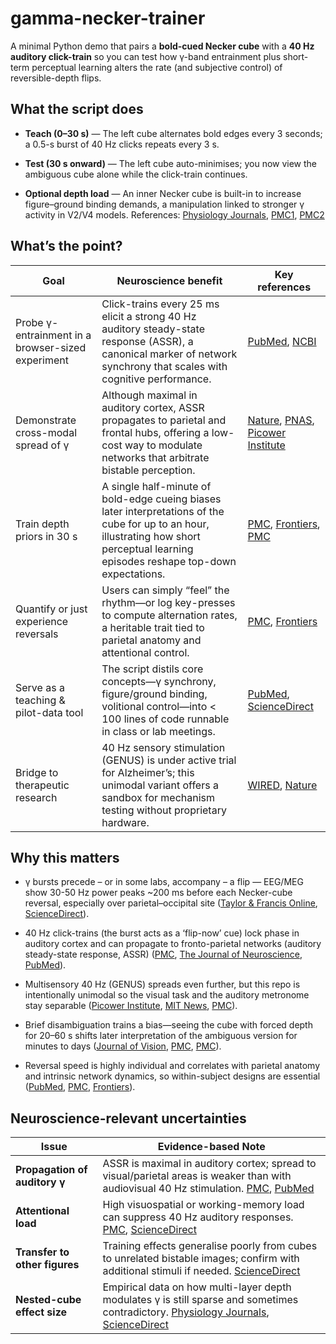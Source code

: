 # gamma-necker-trainer

A minimal Python demo that pairs a **bold-cued Necker cube** with a **40 Hz auditory click-train** so you can test how γ-band entrainment plus short-term perceptual learning alters the rate (and subjective control) of reversible-depth flips.

## What the script does
- **Teach (0–30 s)** — The left cube alternates bold edges every 3 seconds; a 0.5-s burst of 40 Hz clicks repeats every 3 s.

- **Test (30 s onward)** — The left cube auto-minimises; you now view the ambiguous cube alone while the click-train continues.

- **Optional depth load** — An inner Necker cube is built-in to increase figure–ground binding demands, a manipulation linked to stronger γ activity in V2/V4 models. 
  References: [Physiology Journals](https://journals.physiology.org/doi/full/10.1152/jn.00203.2007), [PMC1](https://pmc.ncbi.nlm.nih.gov/articles/PMC4912377/), [PMC2](https://pmc.ncbi.nlm.nih.gov/articles/PMC1564069/)

## What’s the point?
| **Goal** | **Neuroscience benefit** | **Key references** |
|---|---|---|
| Probe γ-entrainment in a browser-sized experiment | Click-trains every 25 ms elicit a strong 40 Hz auditory steady-state response (ASSR), a canonical marker of network synchrony that scales with cognitive performance. | [PubMed](https://pubmed.ncbi.nlm.nih.gov/31589626/), [NCBI](https://www.ncbi.nlm.nih.gov/books/NBK597346/) |
| Demonstrate cross-modal spread of γ | Although maximal in auditory cortex, ASSR propagates to parietal and frontal hubs, offering a low-cost way to modulate networks that arbitrate bistable perception. | [Nature](https://www.nature.com/articles/s41586-024-07132-6), [PNAS](https://www.pnas.org/doi/10.1073/pnas.1402773111), [Picower Institute](https://picower.mit.edu/news/review-evidence-expanding-40hz-gamma-stimulation-promotes-brain-health) |
| Train depth priors in 30 s | A single half-minute of bold-edge cueing biases later interpretations of the cube for up to an hour, illustrating how short perceptual learning episodes reshape top-down expectations. | [PMC](https://pmc.ncbi.nlm.nih.gov/articles/PMC9582357/), [Frontiers](https://www.frontiersin.org/journals/psychology/articles/10.3389/fpsyg.2023.1160605/full), [PMC](https://pmc.ncbi.nlm.nih.gov/articles/PMC3309967/) |
| Quantify or just experience reversals | Users can simply “feel” the rhythm—or log key-presses to compute alternation rates, a heritable trait tied to parietal anatomy and attentional control. | [PMC](https://pmc.ncbi.nlm.nih.gov/articles/PMC5467698/), [Frontiers](https://www.frontiersin.org/journals/human-neuroscience/articles/10.3389/fnhum.2014.00979/full) |
| Serve as a teaching & pilot-data tool | The script distils core concepts—γ synchrony, figure/ground binding, volitional control—into < 100 lines of code runnable in class or lab meetings. | [PubMed](https://pubmed.ncbi.nlm.nih.gov/21194550/), [ScienceDirect](https://www.sciencedirect.com/science/article/abs/pii/S1053811918321359) |
| Bridge to therapeutic research | 40 Hz sensory stimulation (GENUS) is under active trial for Alzheimer’s; this unimodal variant offers a sandbox for mechanism testing without proprietary hardware. | [WIRED](https://www.wired.com/story/cognito-wearable-device-light-sound-treatment-alzheimers-dementia), [Nature](https://www.nature.com/articles/s41586-024-07132-6) |

## Why this matters
- γ bursts precede – or in some labs, accompany – a flip — EEG/MEG show 30-50 Hz power peaks ~200 ms before each Necker-cube reversal, especially over parietal–occipital site ([Taylor & Francis Online](https://www.tandfonline.com/doi/abs/10.1080/13506280143000151), [ScienceDirect](https://www.sciencedirect.com/science/article/abs/pii/S0167876005001273)).

- 40 Hz click-trains (the burst acts as a ‘flip-now’ cue) lock phase in auditory cortex and can propagate to fronto-parietal networks (auditory steady-state response, ASSR) ([PMC](https://pmc.ncbi.nlm.nih.gov/articles/PMC4946051/), [The Journal of Neuroscience](https://www.jneurosci.org/content/44/24/e2029232024), [PubMed](https://pubmed.ncbi.nlm.nih.gov/20413346/)).

- Multisensory 40 Hz (GENUS) spreads even further, but this repo is intentionally unimodal so the visual task and the auditory metronome stay separable ([Picower Institute](https://picower.mit.edu/news/review-evidence-expanding-40hz-gamma-stimulation-promotes-brain-health), [MIT News](https://news.mit.edu/2025/evidence-40hz-gamma-stimulation-promotes-brain-health-expanding-0314), [PMC](https://pmc.ncbi.nlm.nih.gov/articles/PMC10842797/)).

- Brief disambiguation trains a bias—seeing the cube with forced depth for 20–60 s shifts later interpretation of the ambiguous version for minutes to days ([Journal of Vision](https://jov.arvojournals.org/article.aspx?articleid=2191673), [PMC](https://pmc.ncbi.nlm.nih.gov/articles/PMC3118412/), [PMC](https://pmc.ncbi.nlm.nih.gov/articles/PMC3217240/)).

- Reversal speed is highly individual and correlates with parietal anatomy and intrinsic network dynamics, so within-subject designs are essential ([PubMed](https://pubmed.ncbi.nlm.nih.gov/20727757/), [PMC](https://pmc.ncbi.nlm.nih.gov/articles/PMC1403736/), [Frontiers](https://www.frontiersin.org/journals/psychology/articles/10.3389/fpsyg.2018.00589/full)).

## Neuroscience-relevant uncertainties
| **Issue** | **Evidence-based Note** |
|-----------------------------------------|----------------------------------|
| **Propagation of auditory γ** | ASSR is maximal in auditory cortex; spread to visual/parietal areas is weaker than with audiovisual 40 Hz stimulation. [PMC](https://pmc.ncbi.nlm.nih.gov/articles/PMC4946051/), [PubMed](https://pubmed.ncbi.nlm.nih.gov/40034515/) |
| **Attentional load** | High visuospatial or working-memory load can suppress 40 Hz auditory responses. [PMC](https://pmc.ncbi.nlm.nih.gov/articles/PMC3711011/), [ScienceDirect](https://www.sciencedirect.com/science/article/pii/S000169181930455X) |
| **Transfer to other figures** | Training effects generalise poorly from cubes to unrelated bistable images; confirm with additional stimuli if needed. [ScienceDirect](https://www.sciencedirect.com/science/article/abs/pii/S1053811915005583) |
| **Nested-cube effect size** | Empirical data on how multi-layer depth modulates γ is still sparse and sometimes contradictory. [Physiology Journals](https://journals.physiology.org/doi/full/10.1152/jn.00203.2007), [ScienceDirect](https://www.sciencedirect.com/science/article/pii/S0042698908004914) |




